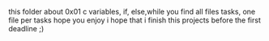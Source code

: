 this folder about 0x01 c variables, if, else,while
you find all files tasks, one file per tasks
hope you enjoy
i hope that i finish this projects before the first deadline ;)

